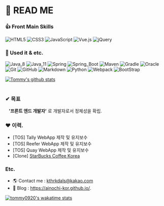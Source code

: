 # 📖 READ ME 
 
### 👍 Front Main Skills
![HTML5](https://img.shields.io/badge/HTML5-E34F26.svg?logo=HTML5&logoColor=white)
![CSS3](https://img.shields.io/badge/CSS3-1572B6.svg?logo=CSS3&logoColor=white)
![JavaScript](https://img.shields.io/badge/JavaScript-F7DF1E.svg?logo=JavaScript&logoColor=white)
![Vue.js](https://img.shields.io/badge/Vue.js-4FC08D?logo=Vue.js&logoColor=white)
![jQuery](https://img.shields.io/badge/jQuery-0769AD?logo=jQuery&logoColor=white)

### 👀 Used it & etc. 
![Java_8](https://img.shields.io/badge/java8-red?logo=java&logoColor=white)
![Java_11](https://img.shields.io/badge/java11-red?logo=java&logoColor=white)
![Spring](https://img.shields.io/badge/Spring-6DB33F.svg?logo=spring&logoColor=white)
![Spring_Boot](https://img.shields.io/badge/Spring_Boot-6DB33F.svg?logo=spring&logoColor=white)
![Maven](https://img.shields.io/badge/Maven-C71A36.svg?logo=apache-maven&logoColor=white)
![Gradle](https://img.shields.io/badge/Gradle-02303A.svg?logo=Gradle&logoColor=white)
![Oracle](https://img.shields.io/badge/Oracle-F80000.svg?logo=Oracle&logoColor=white)
![Git](https://img.shields.io/badge/Git-F05032.svg?logo=Git&logoColor=white)
![GitHub](https://img.shields.io/badge/GitHub-181717.svg?logo=GitHub&logoColor=white)
![Markdown](https://img.shields.io/badge/Markdown-000000?logo=markdown&logoColor=white)
![Python](https://img.shields.io/badge/Python-3776AB.svg?logo=Python&logoColor=white)
![Webpack](https://img.shields.io/badge/Webpack-8DD6F9?logo=Webpack&logoColor=white)
![BootStrap](https://img.shields.io/badge/BootStrap-7952B3?logo=BootStrap&logoColor=white)

[![Tommy's github stats](https://github-readme-stats.vercel.app/api?username=ainochi-kor&hide_border=true&hide=contribs&count_private=true&show_icons=true)](https://github.com/anuraghazra/github-readme-stats)
<br>
<br>

### ✔ 목표
&ensp; **'프론트 엔드 개발자'** 로 개발자로서 정체성을 확립.


### ❤ 이력.
- [TOS] Tally WebApp 제작 및 유지보수
- [TOS] Reefer WebApp 제작 및 유지보수
- [TOS] Quay WebApp 제작 및 유지보수
- [Clone] [StarBucks Coffee Korea](https://clone-starbucks.netlify.app/)


### Etc.
- 🌎 Contact me : kthrkdals@kakao.com
- 🌱 Blog : https://ainochi-kor.github.io/.



[![tommy0920's wakatime stats](https://github-readme-stats.vercel.app/api/wakatime?username=tommy0920)](https://wakatime.com/@tommy0920)

<!--
**ainochi-kor/ainochi-kor** is a ✨ _special_ ✨ repository because its `README.md` (this file) appears on your GitHub profile.

Here are some ideas to get you started:
![MariaDB](https://img.shields.io/badge/MariaDB-003545.svg?logo=MariaDB&logoColor=white)
![TypeScript](https://img.shields.io/badge/TypeScript-3178C6?logo=TypeScript&logoColor=white)
![Angular](https://img.shields.io/badge/Angular-DD0031?logo=Angular&logoColor=white)


![React](https://img.shields.io/badge/React-61DAFB?logo=React&logoColor=white)
![GraphQL](https://img.shields.io/badge/GraphQL-E10098?logo=GraphQL&logoColor=white)
![Node.js](https://img.shields.io/badge/Node.js-339933?logo=Node.js&logoColor=white)
![Next.js](https://img.shields.io/badge/Next.js-000000?logo=Next.js&logoColor=white)
![Svelte](https://img.shields.io/badge/Svelte-FF3E00?logo=Svelte&logoColor=white)



- 🔭 I’m currently working on ...
- 🌱 I’m currently learning ...
- 👯 I’m looking to collaborate on ...
- 🤔 I’m looking for help with ...
- 💬 Ask me about ...
- 📫 How to reach me: ...
- 😄 Pronouns: ...
- ⚡ Fun fact: ...
-->
